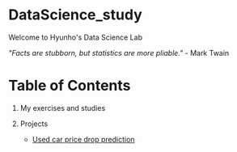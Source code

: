 # DataScience_study

Welcome to Hyunho's Data Science Lab

*"Facts are stubborn, but statistics are more pliable."* - Mark Twain


# Table of Contents 
1) My exercises and studies

2) Projects
    
    * [Used car price drop prediction](https://github.com/user/repo/blob/master/Used_Car_price.ipynb)
      
    


